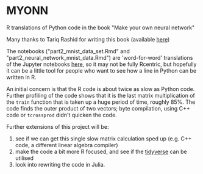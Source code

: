 # MYONN
R translations of Python code in the book "Make your own neural network"

Many thanks to Tariq Rashid for writing this book (available [here](https://www.amazon.co.uk/Make-Your-Own-Neural-Network/dp/1530826608/ref=la_B01N1YH9L9_1_1?s=books&ie=UTF8&qid=1488134452&sr=1-1))

The notebooks ("part2_mnist_data_set.Rmd" and "part2_neural_network_mnist_data.Rmd") are 'word-for-word' translations of the Jupyter notebooks [here](https://github.com/makeyourownneuralnetwork/makeyourownneuralnetwork), so it may not be fully Rcentric, but hopefully it can be a little tool for people who want to see how a line in Python can be written in R.

An initial concern is that the R code is about twice as slow as Python code. Further profiling of the code shows that it is the last matrix multiplication of the `train` function that is taken up a huge period of time, roughly 85%. The code finds the outer product of two vectors; byte compilation, using C++ code or `tcrossprod` didn't quicken the code. 

Further extensions of this project will be:

1. see if we can get this single slow matrix calculation sped up (e.g. C++ code, a different linear algebra compiler)
2. make the code a bit more R focused, and see if the [tidyverse](https://blog.rstudio.org/2016/09/15/tidyverse-1-0-0/) can be utilised
3. look into rewriting the code in Julia.
